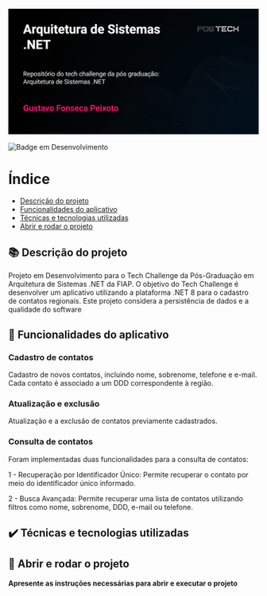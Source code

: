 ![Capa com o nome do curso da pós graduação](./assets/thumbnail.png)

![Badge em Desenvolvimento](http://img.shields.io/static/v1?label=STATUS&message=EM%20DESENVOLVIMENTO&color=GREEN&style=for-the-badge)

# Índice 

- [Descrição do projeto](#-descrição-do-projeto)
- [Funcionalidades do aplicativo](#-funcionalidades-do-aplicativo)
- [Técnicas e tecnologias utilizadas](#-%EF%B8%8F-técnicas-e-tecnologias-utilizadas)
- [Abrir e rodar o projeto](#-abrir-e-rodar-o-projeto)

## 📚 Descrição do projeto

Projeto em Desenvolvimento para o Tech Challenge da Pós-Graduação em Arquitetura de Sistemas .NET da FIAP.
O objetivo do Tech Challenge é desenvolver um aplicativo utilizando a plataforma .NET 8 para o cadastro de contatos regionais. Este projeto considera a persistência de dados e a qualidade do software

## 🔨 Funcionalidades do aplicativo

### Cadastro de contatos
Cadastro de novos contatos, incluindo nome, sobrenome, telefone e e-mail. Cada contato é associado a um DDD correspondente à região.

### Atualização e exclusão
Atualização e a exclusão de contatos previamente cadastrados.

### Consulta de contatos
Foram implementadas duas funcionalidades para a consulta de contatos:

1 - Recuperação por Identificador Único: Permite recuperar o contato por meio do identificador único informado.

2 - Busca Avançada: Permite recuperar uma lista de contatos utilizando filtros como nome, sobrenome, DDD, e-mail ou telefone.

## ✔️ Técnicas e tecnologias utilizadas

## 📁 Abrir e rodar o projeto

**Apresente as instruções necessárias para abrir e executar o projeto**

